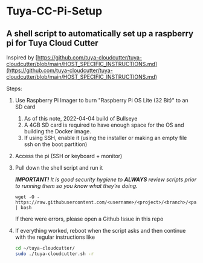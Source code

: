 # Tuya-CC-Pi-Setup

## A shell script to automatically set up a raspberry pi for Tuya Cloud Cutter
Inspired by 
[https://github.com/tuya-cloudcutter/tuya-cloudcutter/blob/main/HOST_SPECIFIC_INSTRUCTIONS.md](https://github.com/tuya-cloudcutter/tuya-cloudcutter/blob/main/HOST_SPECIFIC_INSTRUCTIONS.md)

Steps:

1. Use Raspberry Pi Imager to burn "Raspberry Pi OS Lite (32 Bit)" to an SD card
    1. As of this note, 2022-04-04 build of Bullseye
    2. A 4GB SD card is required to have enough space for the OS and building the Docker image.
    3. If using SSH, enable it (using the installer or making an empty file ssh on the boot partition)
2. Access the pi (SSH or keyboard + monitor)
3. Pull down the shell script and run it
   
   ***IMPORTANT!*** _It is good security hygiene to ***ALWAYS*** review scripts prior to running them so you know what they're doing._
   
   ```shell
   wget -O - https://raw.githubusercontent.com/<username>/<project>/<branch>/<path>/<file> | bash
   ```
   If there were errors, please open a Github Issue in this repo
5. If everything worked, reboot when the script asks and then continue with the regular instructions like
   ```bash
   cd ~/tuya-cloudcutter/
   sudo ./tuya-cloudcutter.sh -r
   ```
